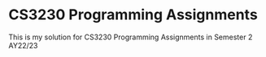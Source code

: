 # CS3230 Programming Assignments
This is my solution for CS3230 Programming Assignments in Semester 2 AY22/23
